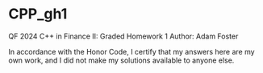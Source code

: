 # CPP_gh1

QF 2024 C++ in Finance II: Graded Homework 1
Author: Adam Foster

In accordance with the Honor Code, I certify that my answers here are my own work, and I did not make my solutions available to anyone else.